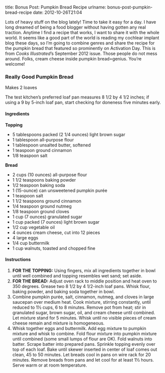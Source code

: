 title: Bonus Post: Pumpkin Bread Recipe
urlname: bonus-post-pumpkin-bread-recipe
date: 2012-10-26T21:04

Lots of heavy stuff on the blog lately! Time to take it easy for a day. I have
long dreamed of being a food blogger without having gotten any real traction.
Anytime I find a recipe that works, I want to share it with the whole world. It
seems like a good part of the world is reading my cochlear implant blog these
days, so I&#x02bc;m going to combine genres and share the recipe for the pumpkin
bread that featured so prominently on Activation Day. This is from
_Cooks Illustrated_&#x02bc;s September 2012 issue. Those people do not mess
around. Folks, cream cheese inside pumpkin bread=genius. You&#x02bc;re welcome!

### Really Good Pumpkin Bread

Makes 2 loaves

The test kitchen&#x02bc;s preferred loaf pan measures 8 1/2 by 4 1/2 inches; if
using a 9 by 5-inch loaf pan, start checking for doneness five minutes early.

#### Ingredients

**Topping**

* 5 tablespoons packed (2 1/4 ounces) light brown sugar
* 1 tablespoon all-purpose flour
* 1 tablespoon unsalted butter, softened
* 1 teaspoon ground cinnamon
* 1/8 teaspoon salt

**Bread**

* 2 cups (10 ounces) all-purpose flour
* 1 1/2 teaspoons baking powder
* 1/2 teaspoon baking soda
* 1 (15-ounce) can unsweetened pumpkin purée
* 1 teaspoon salt
* 1 1/2 teaspoons ground cinnamon
* 1/4 teaspoon ground nutmeg
* 1/8 teaspoon ground cloves
* 1 cup (7 ounces) granulated sugar
* 1 cup packed (7 ounces) light brown sugar
* 1/2 cup vegetable oil
* 4 ounces cream cheese, cut into 12 pieces
* 4 large eggs
* 1/4 cup buttermilk
* 1 cup walnuts, toasted and chopped fine

#### Instructions

1. **FOR THE TOPPING:** Using fingers, mix all ingredients together in bowl
   until well combined and topping resembles wet sand; set aside.
2. **FOR THE BREAD:** Adjust oven rack to middle position and heat oven to 350
   degrees. Grease two 8 1/2 by 4 1/2-inch loaf pans. Whisk flour, baking
   powder, and baking soda together in bowl.
3. Combine pumpkin purée, salt, cinnamon, nutmeg, and cloves in large saucepan
   over medium heat. Cook mixture, stirring constantly, until reduced to 1½
   cups, 6 to 8 minutes. Remove pot from heat; stir in granulated sugar, brown
   sugar, oil, and cream cheese until combined. Let mixture stand for 5 minutes.
   Whisk until no visible pieces of cream cheese remain and mixture is
   homogeneous.
4. Whisk together eggs and buttermilk. Add egg mixture to pumpkin mixture and
   whisk to combine. Fold flour mixture into pumpkin mixture until combined
   (some small lumps of flour are OK). Fold walnuts into batter. Scrape batter
   into prepared pans. Sprinkle topping evenly over top of each loaf. Bake until
   skewer inserted in center of loaf comes out clean, 45 to 50 minutes. Let
   breads cool in pans on wire rack for 20 minutes. Remove breads from pans and
   let cool for at least 1½ hours. Serve warm or at room temperature.
